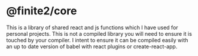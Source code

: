 # @finite2/core

This is a library of shared react and js functions which I have used for personal projects. This is not a compiled library you will need to ensure it is touched by your compiler. I intent to ensure it can be compiled easily with an up to date version of babel with react plugins or create-react-app.

